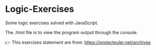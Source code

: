 # Logic-Exercises
Some logic exercises solved with JavaScript.

The .html file is to view the program output through the console.

:point_right: This exercises statement are from: https://projecteuler.net/archives
